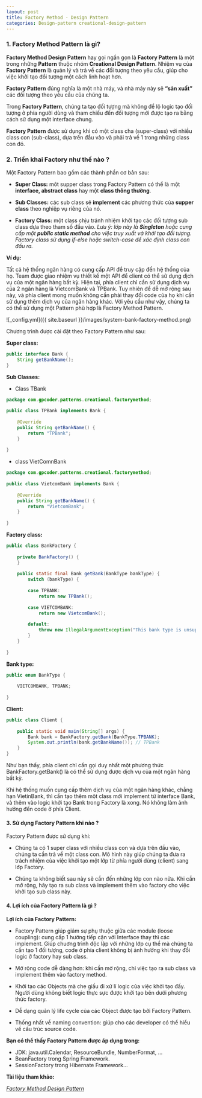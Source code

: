 ```yaml
---
layout: post
title: Factory Method - Design Pattern
categories: Design-pattern creational-design-pattern
---
```


### 1. Factory Method Pattern là gì?

**Factory Method Design Pattern** hay gọi ngắn gọn là **Factory Pattern** là một trong những **Pattern** thuộc nhóm **Creational Design Pattern**. Nhiệm vụ của **Factory Pattern** là quản lý và trả về các đối tượng theo yêu cầu, giúp cho việc khởi tạo đổi tượng một cách linh hoạt hơn.

**Factory Pattern** đúng nghĩa là một nhà máy, và nhà máy này sẽ **“sản xuất”** các đối tượng theo yêu cầu của chúng ta.

Trong **Factory Pattern**, chúng ta tạo đối tượng mà không để lộ logic tạo đối tượng ở phía người dùng và tham chiếu đến đối tượng mới được tạo ra bằng cách sử dụng một interface chung.

**Factory Pattern** được sử dụng khi có một class cha (super-class) với nhiều class con (sub-class), dựa trên đầu vào và phải trả về 1 trong những class con đó.

### 2. Triển khai Factory như thế nào ?

Một Factory Pattern bao gồm các thành phần cơ bản sau:

+ **Super Class:** môt supper class trong Factory Pattern có thể là một **interface, abstract class** hay một **class thông thường**.

+ **Sub Classes:** các sub class sẽ **implement** các phương thức của **supper class** theo nghiệp vụ riêng của nó.

+ **Factory Class:** một class chịu tránh nhiệm khởi tạo các đối tượng sub class dựa theo tham số đầu vào.
*Lưu ý: lớp này là **Singleton** hoặc cung cấp một **public static method** cho việc truy xuất và khởi tạo đối tượng. Factory class sử dụng if-else hoặc switch-case để xác định class con đầu ra.*

**Ví dụ:**

 Tất cả hệ thống ngân hàng có cung cấp API để truy cập đến hệ thống của họ. Team được giao nhiệm vụ thiết kế một API để client có thể sử dụng dịch vụ của một ngân hàng bất kỳ. Hiện tại, phía client chỉ cần sử dụng dịch vụ của 2 ngân hàng là VietcomBank và TPBank. Tuy nhiên để dễ mở rộng sau này, và phía client mong muốn không cần phải thay đổi code của họ khi cần sử dụng thêm dịch vụ của ngân hàng khác. Với yêu cầu như vậy, chúng ta có thể sử dụng một Pattern phù hợp là Factory Method Pattern.

![_config.yml]({{ site.baseurl }}/images/system-bank-factory-method.png)

Chương trình được cài đặt theo Factory Pattern như sau:

**Super class:**

```java
public interface Bank {
    String getBankName();
}
```

**Sub Classes:**

+ Class TBank

```java
package com.gpcoder.patterns.creational.factorymethod;
 
public class TPBank implements Bank {
 
    @Override
    public String getBankName() {
        return "TPBank";
    }
 
}
```

+ class VietComnBank

```java
package com.gpcoder.patterns.creational.factorymethod;
 
public class VietcomBank implements Bank {
 
    @Override
    public String getBankName() {
        return "VietcomBank";
    }
 
}
```

**Factory class:**

```java
public class BankFactory {
 
    private BankFactory() {
    }
 
    public static final Bank getBank(BankType bankType) {
        switch (bankType) {
 
        case TPBANK:
            return new TPBank();
 
        case VIETCOMBANK:
            return new VietcomBank();
 
        default:
            throw new IllegalArgumentException("This bank type is unsupported");
        }
    }
 
}
```

**Bank type:**

```java
public enum BankType {
 
    VIETCOMBANK, TPBANK;
 
}
```

**Client:**

```java
public class Client {
 
    public static void main(String[] args) {
        Bank bank = BankFactory.getBank(BankType.TPBANK);
        System.out.println(bank.getBankName()); // TPBank
    }
}
```

Như bạn thấy, phía client chỉ cần gọi duy nhất một phương thức BankFactory.getBank() là có thể sử dụng được dịch vụ của một ngân hàng bất kỳ.

Khi hệ thống muốn cung cấp thêm dịch vụ của một ngân hàng khác, chẳng hạn VietinBank, thì cần tạo thêm một class mới implement từ interface Bank, và thêm vào logic khởi tạo Bank trong Factory là xong. Nó không làm ảnh hưởng đến code ở phía Client.

#### 3. Sử dụng Factory Pattern khi nào ?

Factory Pattern được sử dụng khi:

+ Chúng ta có 1 super class với nhiều class con và dựa trên đầu vào, chúng ta cần trả về một class con. Mô hình này giúp chúng ta đưa ra trách nhiệm của việc khởi tạo
một lớp từ phía người dùng (client) sang lớp Factory.

+ Chúng ta không biết sau này sẽ cần đến những lớp con nào nữa. Khi cần mở rộng, hãy tạo ra sub class và implement thêm vào factory cho việc khởi tạo sub class này.

#### 4. Lợi ích của Factory Pattern là gì ? 

**Lợi ích của Factory Pattern:**

+ Factory Pattern giúp giảm sự phụ thuộc giữa các module (loose coupling): cung cấp 1 hướng tiếp cận với Interface thay thì các implement. Giúp chuơng trình độc lập với những lớp cụ thể mà chúng ta cần tạo 1 đối tượng, code ở phía client không bị ảnh hưởng khi thay đổi logic ở factory hay sub class.

+ Mở rộng code dễ dàng hơn: khi cần mở rộng, chỉ việc tạo ra sub class và implement thêm vào factory method.

+ Khởi tạo các Objects mà che giấu đi xử lí logic của việc khởi tạo đấy. Người dùng không biết logic thực sực được khởi tạo bên dưới phương thức factory.

+ Dễ dạng quản lý life cycle của các Object được tạo bởi Factory Pattern.

+ Thống nhất về naming convention: giúp cho các developer có thể hiểu về cấu trúc source code.

**Bạn có thể thấy Factory Pattern được áp dụng trong:**

+ JDK: java.util.Calendar, ResourceBundle, NumberFormat, …
+ BeanFactory trong Spring Framework.
+ SessionFactory trong Hibernate Framework…

**Tài liệu tham khảo:**

*[Factory Method Design Pattern](https://gpcoder.com/4352-huong-dan-java-design-pattern-factory-method/)*